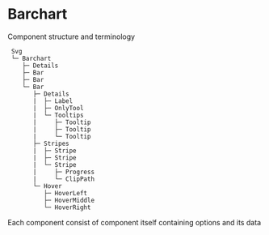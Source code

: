 # Barchart

Component structure and terminology
```
 Svg
 └─ Barchart
    ├─ Details
    ├─ Bar
    ├─ Bar
    └─ Bar
       ├─ Details
       |  ├─ Label
       |  ├─ OnlyTool
       |  └─ Tooltips
       |     ├─ Tooltip
       |     ├─ Tooltip
       |     └─ Tooltip
       ├─ Stripes
       |  ├─ Stripe
       |  ├─ Stripe
       |  └─ Stripe
       |     ├─ Progress
       |     └─ ClipPath
       └─ Hover
          ├─ HoverLeft
          ├─ HoverMiddle
          └─ HoverRight
```

Each component consist of component itself containing options and its data